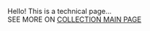 Hello! This is a technical page...<br>
SEE MORE ON [COLLECTION MAIN PAGE](https://github.com/js-node-collection)
